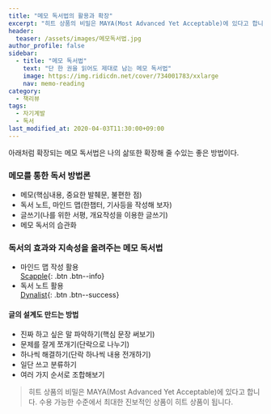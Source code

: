 ```yaml
---
title: "메모 독서법의 활용과 확장"
excerpt: "히트 상품의 비밀은 MAYA(Most Advanced Yet Acceptable)에 있다고 합니다. 수용 가능한 수준에서 최대한 진보적인 상품이 히트 상품이 됩니다."
header:
  teaser: /assets/images/메모독서법.jpg
author_profile: false
sidebar:
  - title: "메모 독서법"
    text: "단 한 권을 읽어도 제대로 남는 메모 독서법"
    image: https://img.ridicdn.net/cover/734001783/xxlarge
    nav: memo-reading
category:
  - 책리뷰
tags:
  - 자기계발
  - 독서
last_modified_at: 2020-04-03T11:30:00+09:00
---
```


아래처럼 확장되는 메모 독서법은 나의 삶또한 확장해 줄 수있는 좋은 방법이다.

### 메모를 통한 독서 방법론

- 메모(핵심내용, 중요한 발췌문, 불편한 점)
- 독서 노트, 마인드 맵(한챕터, 기사등을 작성해 보자)
- 글쓰기(나를 위한 서평, 개요작성을 이용한 글쓰기)
- 메모 독서의 습관화

### 독서의 효과와 지속성을 올려주는 메모 독서법

- 마인드 맵 작성 활용  
  [<i class="fas fa-download"></i> Scapple](https://www.literatureandlatte.com/scapple/overview){: .btn .btn--info}
- 독서 노트 활용  
  [<i class="fas fa-download"></i> Dynalist](https://dynalist.io/download){: .btn .btn--success}

#### 글의 설계도 만드는 방법

- 진짜 하고 싶은 말 파악하기(핵심 문장 써보기)
- 문제를 잘게 쪼개기(단락으로 나누기)
- 하나씩 해결하기(단락 하나씩 내용 전개하기)
- 일단 쓰고 분류하기
- 여러 가지 순서로 조합해보기

> 히트 상품의 비밀은 MAYA(Most Advanced Yet Acceptable)에 있다고 합니다. 수용 가능한 수준에서 최대한 진보적인 상품이 히트 상품이 됩니다.

